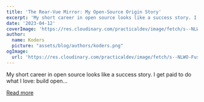 ```yaml
---
title: 'The Rear-Vue Mirror: My Open-Source Origin Story'
excerpt: 'My short career in open source looks like a success story. I get paid to do what I love: build open...'
date: '2023-04-12'
coverImage: 'https://res.cloudinary.com/practicaldev/image/fetch/s--NLWO-Fus--/c_imagga_scale,f_auto,fl_progressive,h_420,q_auto,w_1000/https://dev-to-uploads.s3.amazonaws.com/uploads/articles/ks2jk1mbc6z5qlrhg3ut.png'
author:
  name: Koders
  picture: "assets/blog/authors/koders.png"
ogImage:
  url: 'https://res.cloudinary.com/practicaldev/image/fetch/s--NLWO-Fus--/c_imagga_scale,f_auto,fl_progressive,h_420,q_auto,w_1000/https://dev-to-uploads.s3.amazonaws.com/uploads/articles/ks2jk1mbc6z5qlrhg3ut.png'
---
```


My short career in open source looks like a success story. I get paid to do what I love: build open...

[Read more](https://dev.to/this-is-learning/the-rear-vue-mirror-my-open-source-origin-story-2i3j)
